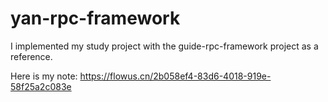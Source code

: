 # yan-rpc-framework
I implemented my study project with the guide-rpc-framework project as a reference.

Here is my note:
https://flowus.cn/2b058ef4-83d6-4018-919e-58f25a2c083e
